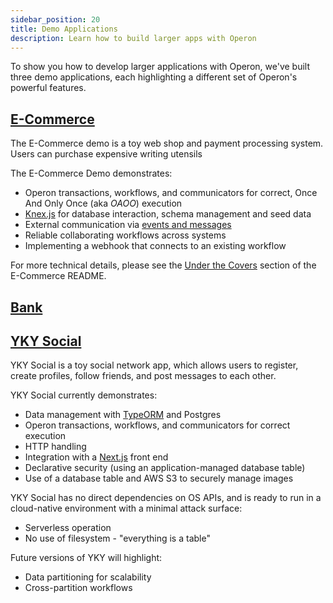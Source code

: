 ```yaml
---
sidebar_position: 20
title: Demo Applications
description: Learn how to build larger apps with Operon
---
```


To show you how to develop larger applications with Operon, we've built three demo applications, each highlighting a different set of Operon's powerful features.

## [E-Commerce](https://github.com/dbos-inc/operon-demo-apps/tree/main/e-commerce)

The E-Commerce demo is a toy web shop and payment processing system. Users can purchase expensive writing utensils 

The E-Commerce Demo demonstrates:
* Operon transactions, workflows, and communicators for correct, Once And Only Once (aka *OAOO*) execution
* [Knex.js](https://knexjs.org/) for database interaction, schema management and seed data
* External communication via [events and messages](./workflow-communication-tutorial.md)
* Reliable collaborating workflows across systems
* Implementing a webhook that connects to an existing workflow

For more technical details, please see the [Under the Covers](https://github.com/dbos-inc/operon-demo-apps/blob/main/e-commerce/README.md#under-the-covers) section of the E-Commerce README.

## [Bank](https://github.com/dbos-inc/operon-demo-apps/tree/main/bank)

## [YKY Social](https://github.com/dbos-inc/operon-demo-apps/tree/main/yky-social)
YKY Social is a toy social network app, which allows users to register, create profiles, follow friends, and post messages to each other.

YKY Social currently demonstrates:
* Data management with [TypeORM](https://typeorm.io) and Postgres
* Operon transactions, workflows, and communicators for correct execution
* HTTP handling
* Integration with a [Next.js](https://nextjs.org/) front end
* Declarative security (using an application-managed database table)
* Use of a database table and AWS S3 to securely manage images

YKY Social has no direct dependencies on OS APIs, and is ready to run in a cloud-native environment with a minimal attack surface:
* Serverless operation
* No use of filesystem - "everything is a table"

Future versions of YKY will highlight:
* Data partitioning for scalability
* Cross-partition workflows
